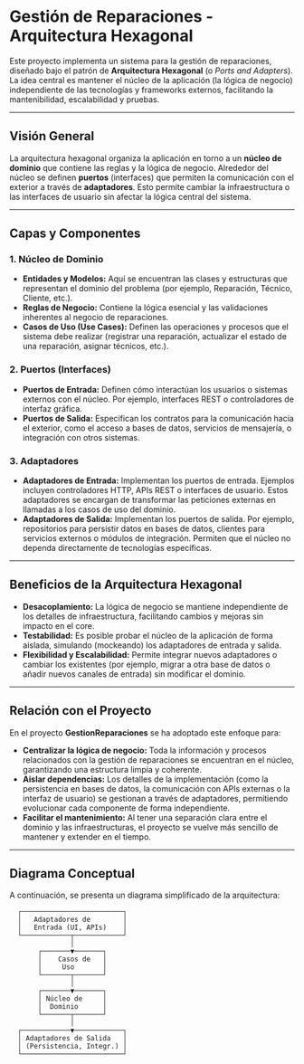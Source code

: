 # Gestión de Reparaciones - Arquitectura Hexagonal

Este proyecto implementa un sistema para la gestión de reparaciones, diseñado bajo el patrón de **Arquitectura Hexagonal** (o *Ports and Adapters*). La idea central es mantener el núcleo de la aplicación (la lógica de negocio) independiente de las tecnologías y frameworks externos, facilitando la mantenibilidad, escalabilidad y pruebas.

---

## Visión General

La arquitectura hexagonal organiza la aplicación en torno a un **núcleo de dominio** que contiene las reglas y la lógica de negocio. Alrededor del núcleo se definen **puertos** (interfaces) que permiten la comunicación con el exterior a través de **adaptadores**. Esto permite cambiar la infraestructura o las interfaces de usuario sin afectar la lógica central del sistema.

---

## Capas y Componentes

### 1. Núcleo de Dominio
- **Entidades y Modelos:** Aquí se encuentran las clases y estructuras que representan el dominio del problema (por ejemplo, Reparación, Técnico, Cliente, etc.).
- **Reglas de Negocio:** Contiene la lógica esencial y las validaciones inherentes al negocio de reparaciones.
- **Casos de Uso (Use Cases):** Definen las operaciones y procesos que el sistema debe realizar (registrar una reparación, actualizar el estado de una reparación, asignar técnicos, etc.).

### 2. Puertos (Interfaces)
- **Puertos de Entrada:** Definen cómo interactúan los usuarios o sistemas externos con el núcleo. Por ejemplo, interfaces REST o controladores de interfaz gráfica.
- **Puertos de Salida:** Especifican los contratos para la comunicación hacia el exterior, como el acceso a bases de datos, servicios de mensajería, o integración con otros sistemas.

### 3. Adaptadores
- **Adaptadores de Entrada:** Implementan los puertos de entrada. Ejemplos incluyen controladores HTTP, APIs REST o interfaces de usuario. Estos adaptadores se encargan de transformar las peticiones externas en llamadas a los casos de uso del dominio.
- **Adaptadores de Salida:** Implementan los puertos de salida. Por ejemplo, repositorios para persistir datos en bases de datos, clientes para servicios externos o módulos de integración. Permiten que el núcleo no dependa directamente de tecnologías específicas.

---

## Beneficios de la Arquitectura Hexagonal

- **Desacoplamiento:** La lógica de negocio se mantiene independiente de los detalles de infraestructura, facilitando cambios y mejoras sin impacto en el core.
- **Testabilidad:** Es posible probar el núcleo de la aplicación de forma aislada, simulando (mockeando) los adaptadores de entrada y salida.
- **Flexibilidad y Escalabilidad:** Permite integrar nuevos adaptadores o cambiar los existentes (por ejemplo, migrar a otra base de datos o añadir nuevos canales de entrada) sin modificar el dominio.

---

## Relación con el Proyecto

En el proyecto **GestionReparaciones** se ha adoptado este enfoque para:

- **Centralizar la lógica de negocio:** Toda la información y procesos relacionados con la gestión de reparaciones se encuentran en el núcleo, garantizando una estructura limpia y coherente.
- **Aislar dependencias:** Los detalles de la implementación (como la persistencia en bases de datos, la comunicación con APIs externas o la interfaz de usuario) se gestionan a través de adaptadores, permitiendo evolucionar cada componente de forma independiente.
- **Facilitar el mantenimiento:** Al tener una separación clara entre el dominio y las infraestructuras, el proyecto se vuelve más sencillo de mantener y extender en el tiempo.

---

## Diagrama Conceptual

A continuación, se presenta un diagrama simplificado de la arquitectura:

      ┌─────────────────────────┐
      │   Adaptadores de        │
      │   Entrada (UI, APIs)    │
      └────────────┬────────────┘
                   │
           ┌───────▼───────┐
           │    Casos de   │
           │     Uso       │
           └───────┬───────┘
                   │
           ┌───────▼───────┐
           │ Núcleo de     │
           │  Dominio      │
           └───────┬───────┘
                   │
      ┌────────────▼────────────┐
      │ Adaptadores de Salida   │
      │ (Persistencia, Integr.) │
      └─────────────────────────┘
